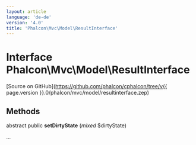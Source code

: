 ```yaml
---
layout: article
language: 'de-de'
version: '4.0'
title: 'Phalcon\Mvc\Model\ResultInterface'
---
```

# Interface **Phalcon\Mvc\Model\ResultInterface**

[Source on GitHub](https://github.com/phalcon/cphalcon/tree/v{{ page.version }}.0/phalcon/mvc/model/resultinterface.zep)

## Methods

abstract public **setDirtyState** (*mixed* $dirtyState)

...